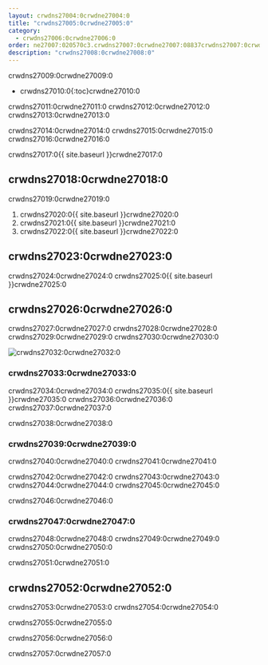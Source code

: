 ```yaml
---
layout: crwdns27004:0crwdne27004:0
title: "crwdns27005:0crwdne27005:0"
category:
  - crwdns27006:0crwdne27006:0
order: ne27007:020570c3.crwdns27007:0crwdne27007:08837crwdns27007:0crwdne27007:07crwdns27007:0crwdne27007:0crwdns27007:0crwdne27007:0
description: "crwdns27008:0crwdne27008:0"
---
```

crwdns27009:0crwdne27009:0

* crwdns27010:0{:toc}crwdne27010:0

crwdns27011:0crwdne27011:0 crwdns27012:0crwdne27012:0 crwdns27013:0crwdne27013:0

crwdns27014:0crwdne27014:0 crwdns27015:0crwdne27015:0 crwdns27016:0crwdne27016:0

crwdns27017:0{{ site.baseurl }}crwdne27017:0

## crwdns27018:0crwdne27018:0

crwdns27019:0crwdne27019:0

1. crwdns27020:0{{ site.baseurl }}crwdne27020:0
2. crwdns27021:0{{ site.baseurl }}crwdne27021:0
3. crwdns27022:0{{ site.baseurl }}crwdne27022:0

## crwdns27023:0crwdne27023:0

crwdns27024:0crwdne27024:0 crwdns27025:0{{ site.baseurl }}crwdne27025:0

## crwdns27026:0crwdne27026:0

crwdns27027:0crwdne27027:0 crwdns27028:0crwdne27028:0 crwdns27029:0crwdne27029:0 crwdns27030:0crwdne27030:0

![crwdns27032:0crwdne27032:0](crwdns27031:0{{site.baseurl}}crwdne27031:0)

### crwdns27033:0crwdne27033:0

crwdns27034:0crwdne27034:0 crwdns27035:0{{ site.baseurl }}crwdne27035:0 crwdns27036:0crwdne27036:0 crwdns27037:0crwdne27037:0

crwdns27038:0crwdne27038:0

### crwdns27039:0crwdne27039:0

crwdns27040:0crwdne27040:0 crwdns27041:0crwdne27041:0

crwdns27042:0crwdne27042:0 crwdns27043:0crwdne27043:0 crwdns27044:0crwdne27044:0 crwdns27045:0crwdne27045:0

crwdns27046:0crwdne27046:0

### crwdns27047:0crwdne27047:0

crwdns27048:0crwdne27048:0 crwdns27049:0crwdne27049:0 crwdns27050:0crwdne27050:0

crwdns27051:0crwdne27051:0

## crwdns27052:0crwdne27052:0

crwdns27053:0crwdne27053:0 crwdns27054:0crwdne27054:0

crwdns27055:0crwdne27055:0

crwdns27056:0crwdne27056:0

crwdns27057:0crwdne27057:0